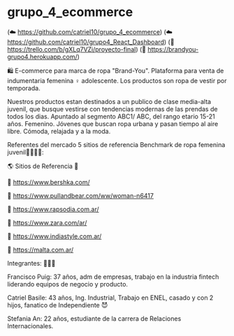 # grupo_4_ecommerce 

(☁️ https://github.com/catriel10/grupo_4_ecommerce)
(☁️ https://github.com/catriel10/grupo4_React_Dashboard)
(🚀 https://trello.com/b/gXLq7VZi/proyecto-final)
(🤖 https://brandyou-grupo4.herokuapp.com/)

🛍️ E-commerce para marca de ropa "Brand-You". Plataforma para venta de indumentaria femenina ♀️ adolescente. Los productos son ropa de vestir por temporada. 

Nuestros productos estan destinados a un publico de clase media-alta juvenil, que busque vestirse con tendencias modernas de las prendas de todos los dias. Apuntado al segmento ABC1/ ABC, del rango etario 15-21 años. Femenino. Jóvenes que buscan ropa urbana y pasan tiempo al aire libre. Cómoda, relajada y a la moda.


Referentes del mercado 5 sitios de referencia Benchmark de ropa femenina juvenil👚👜👗🧥:

🌎 Sitios de Referencia 🔗

👚 https://www.bershka.com/  

👚 https://www.pullandbear.com/ww/woman-n6417

👚 https://www.rapsodia.com.ar/

👚 https://www.zara.com/ar/

👚 https://www.indiastyle.com.ar/

👚 https://malta.com.ar/


Integrantes: 👨👨👩

Francisco Puig: 37 años, adm de empresas, trabajo en la industria fintech liderando equipos de negocio y producto. 

Catriel Basile: 43 años, Ing. Industrial, Trabajo en ENEL, casado y con 2 hijos, fanatico de Independiente 😈

Stefania An: 22 años, estudiante de la carrera de Relaciones Internacionales. 
